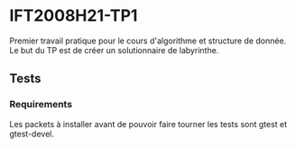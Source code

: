 # IFT2008H21-TP1
Premier travail pratique pour le cours d'algorithme et structure de donnée. Le but du TP est de créer un solutionnaire de labyrinthe. 

## Tests
### Requirements
Les packets à installer avant de pouvoir faire tourner les tests sont gtest et gtest-devel.